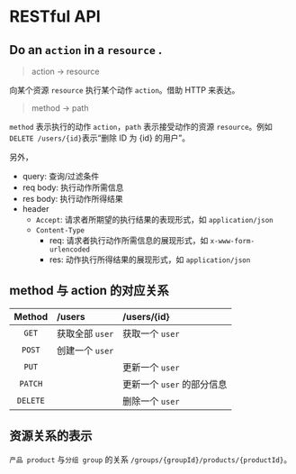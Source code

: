 # RESTful API

## Do an `action` in a `resource` .

> action -&gt; resource

向某个资源 `resource` 执行某个动作 `action`。借助 HTTP 来表达。

> method -&gt; path

`method` 表示执行的动作 `action`，`path` 表示接受动作的资源 `resource`。例如 `DELETE /users/{id}`表示“删除 ID 为 {id} 的用户”。

另外，

* query: 查询/过滤条件
* req body: 执行动作所需信息
* res body: 执行动作所得结果
* header
  * `Accept`: 请求者所期望的执行结果的表现形式，如 `application/json`
  * `Content-Type`
    * req: 请求者执行动作所需信息的展现形式，如 `x-www-form-urlencoded`
    * res: 动作执行所得结果的展现形式，如 `application/json`

## method 与 action 的对应关系

| Method | /users | /users/{id} |
| :---: | :--- | :--- |
| `GET` | 获取全部 `user` | 获取一个 `user` |
| `POST` | 创建一个 `user` |  |
| `PUT` |  | 更新一个 `user` |
| `PATCH` |  | 更新一个 `user` 的部分信息 |
| `DELETE` |  | 删除一个 `user` |

## 资源关系的表示

`产品 product` 与`分组 group` 的关系 `/groups/{groupId}/products/{productId}`。
